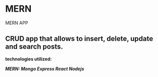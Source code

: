 # MERN
MERN APP


## CRUD app that allows to insert, delete, update and search posts.

**technologies utilized:**

***MERN: Mongo Express React Nodejs***

